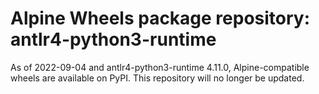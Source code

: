 # Alpine Wheels package repository: antlr4-python3-runtime

As of 2022-09-04 and antlr4-python3-runtime 4.11.0, Alpine-compatible wheels are available on PyPI. This repository will no longer be updated.
